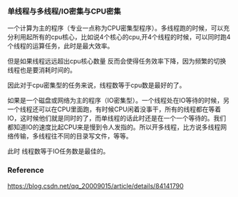 ### 单线程与多线程/IO密集与CPU密集

一个计算为主的程序（专业一点称为CPU密集型程序）。多线程跑的时候，可以充分利用起所有的cpu核心，比如说4个核心的cpu,开4个线程的时候，可以同时跑4个线程的运算任务，此时是最大效率。

但是如果线程远远超出cpu核心数量 反而会使得任务效率下降，因为频繁的切换线程也是要消耗时间的。

因此对于cpu密集型的任务来说，线程数等于cpu数是最好的了。



如果是一个磁盘或网络为主的程序（IO密集型）。一个线程处在IO等待的时候，另一个线程还可以在CPU里面跑，有时候CPU闲着没事干，所有的线程都在等着IO，这时候他们就是同时的了，而单线程的话此时还是在一个一个等待的。我们都知道IO的速度比起CPU来是慢到令人发指的。所以开多线程，比方说多线程网络传输，多线程往不同的目录写文件，等等。

此时 线程数等于IO任务数是最佳的。



### Reference

https://blog.csdn.net/qq_20009015/article/details/84141790

